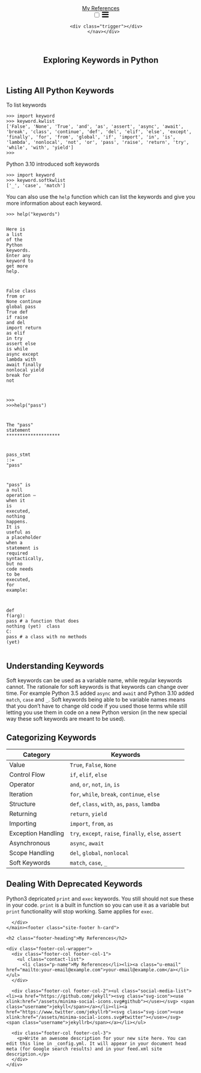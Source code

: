 <!DOCTYPE html>
<html lang="en"><head>
  <meta charset="utf-8">
  <meta http-equiv="X-UA-Compatible" content="IE=edge">
  <meta name="viewport" content="width=device-width, initial-scale=1"><!-- Begin Jekyll SEO tag v2.8.0 -->
<title>Exploring Keywords in Python | My References</title>
<meta name="generator" content="Jekyll v3.9.2" />
<meta property="og:title" content="Exploring Keywords in Python" />
<meta property="og:locale" content="en_US" />
<meta name="description" content="Write an awesome description for your new site here. You can edit this line in _config.yml. It will appear in your document head meta (for Google search results) and in your feed.xml site description." />
<meta property="og:description" content="Write an awesome description for your new site here. You can edit this line in _config.yml. It will appear in your document head meta (for Google search results) and in your feed.xml site description." />
<link rel="canonical" href="http://0.0.0.0:4000/sort_me/python_keywords.md" />
<meta property="og:url" content="http://0.0.0.0:4000/sort_me/python_keywords.md" />
<meta property="og:site_name" content="My References" />
<meta property="og:type" content="website" />
<meta name="twitter:card" content="summary" />
<meta property="twitter:title" content="Exploring Keywords in Python" />
<script type="application/ld+json">
{"@context":"https://schema.org","@type":"WebPage","description":"Write an awesome description for your new site here. You can edit this line in _config.yml. It will appear in your document head meta (for Google search results) and in your feed.xml site description.","headline":"Exploring Keywords in Python","url":"http://0.0.0.0:4000/sort_me/python_keywords.md"}</script>
<!-- End Jekyll SEO tag -->
<link rel="stylesheet" href="/assets/main.css"><link type="application/atom+xml" rel="alternate" href="http://0.0.0.0:4000/feed.xml" title="My References" /></head>
<body><header class="site-header" role="banner">

  <div class="wrapper"><a class="site-title" rel="author" href="/">My References</a><nav class="site-nav">
        <input type="checkbox" id="nav-trigger" class="nav-trigger" />
        <label for="nav-trigger">
          <span class="menu-icon">
            <svg viewBox="0 0 18 15" width="18px" height="15px">
              <path d="M18,1.484c0,0.82-0.665,1.484-1.484,1.484H1.484C0.665,2.969,0,2.304,0,1.484l0,0C0,0.665,0.665,0,1.484,0 h15.032C17.335,0,18,0.665,18,1.484L18,1.484z M18,7.516C18,8.335,17.335,9,16.516,9H1.484C0.665,9,0,8.335,0,7.516l0,0 c0-0.82,0.665-1.484,1.484-1.484h15.032C17.335,6.031,18,6.696,18,7.516L18,7.516z M18,13.516C18,14.335,17.335,15,16.516,15H1.484 C0.665,15,0,14.335,0,13.516l0,0c0-0.82,0.665-1.483,1.484-1.483h15.032C17.335,12.031,18,12.695,18,13.516L18,13.516z"/>
            </svg>
          </span>
        </label>

        <div class="trigger"></div>
      </nav></div>
</header>
<main class="page-content" aria-label="Content">
      <div class="wrapper">
        <article class="post">

  <header class="post-header">
    <h1 class="post-title">Exploring Keywords in Python</h1>
  </header>

  <div class="post-content">
    <h2 id="listing-all-python-keywords">Listing All Python Keywords</h2>

<p>To list keywords</p>

<div class="language-python highlighter-rouge"><div class="highlight"><pre class="highlight"><code><span class="o">&gt;&gt;&gt;</span> <span class="kn">import</span> <span class="nn">keyword</span>
<span class="o">&gt;&gt;&gt;</span> <span class="n">keyword</span><span class="p">.</span><span class="n">kwlist</span>
<span class="p">[</span><span class="s">'False'</span><span class="p">,</span> <span class="s">'None'</span><span class="p">,</span> <span class="s">'True'</span><span class="p">,</span> <span class="s">'and'</span><span class="p">,</span> <span class="s">'as'</span><span class="p">,</span> <span class="s">'assert'</span><span class="p">,</span> <span class="s">'async'</span><span class="p">,</span> <span class="s">'await'</span><span class="p">,</span> <span class="s">'break'</span><span class="p">,</span> <span class="s">'class'</span><span class="p">,</span> <span class="s">'continue'</span><span class="p">,</span> <span class="s">'def'</span><span class="p">,</span> <span class="s">'del'</span><span class="p">,</span> <span class="s">'elif'</span><span class="p">,</span> <span class="s">'else'</span><span class="p">,</span> <span class="s">'except'</span><span class="p">,</span> <span class="s">'finally'</span><span class="p">,</span> <span class="s">'for'</span><span class="p">,</span> <span class="s">'from'</span><span class="p">,</span> <span class="s">'global'</span><span class="p">,</span> <span class="s">'if'</span><span class="p">,</span> <span class="s">'import'</span><span class="p">,</span> <span class="s">'in'</span><span class="p">,</span> <span class="s">'is'</span><span class="p">,</span> <span class="s">'lambda'</span><span class="p">,</span> <span class="s">'nonlocal'</span><span class="p">,</span> <span class="s">'not'</span><span class="p">,</span> <span class="s">'or'</span><span class="p">,</span> <span class="s">'pass'</span><span class="p">,</span> <span class="s">'raise'</span><span class="p">,</span> <span class="s">'return'</span><span class="p">,</span> <span class="s">'try'</span><span class="p">,</span> <span class="s">'while'</span><span class="p">,</span> <span class="s">'with'</span><span class="p">,</span> <span class="s">'yield'</span><span class="p">]</span>
<span class="o">&gt;&gt;&gt;</span>
</code></pre></div></div>

<p>Python 3.10 introduced soft keywords</p>

<div class="language-python highlighter-rouge"><div class="highlight"><pre class="highlight"><code><span class="o">&gt;&gt;&gt;</span> <span class="kn">import</span> <span class="nn">keyword</span>
<span class="o">&gt;&gt;&gt;</span> <span class="n">keyword</span><span class="p">.</span><span class="n">softkwlist</span>
<span class="p">[</span><span class="s">'_'</span><span class="p">,</span> <span class="s">'case'</span><span class="p">,</span> <span class="s">'match'</span><span class="p">]</span>
</code></pre></div></div>

<p>You can also use the <code class="language-plaintext highlighter-rouge">help</code> function which can list the keywords and give you more information about each keyword.</p>

<div class="language-python highlighter-rouge"><div class="highlight"><pre class="highlight"><code><span class="o">&gt;&gt;&gt;</span> <span class="n">help</span><span class="p">(</span><span class="s">"keywords"</span><span class="p">)</span>

<span class="n">Here</span> <span class="ow">is</span> <span class="n">a</span> <span class="nb">list</span> <span class="n">of</span> <span class="n">the</span> <span class="n">Python</span> <span class="n">keywords</span><span class="p">.</span>  <span class="n">Enter</span> <span class="nb">any</span> <span class="n">keyword</span> <span class="n">to</span> <span class="n">get</span> <span class="n">more</span> <span class="n">help</span><span class="p">.</span>

<span class="bp">False</span>               <span class="k">class</span>               <span class="nc">from</span>                <span class="ow">or</span>
<span class="bp">None</span>                <span class="k">continue</span>            <span class="k">global</span>              <span class="k">pass</span>
<span class="bp">True</span>                <span class="k">def</span>                 <span class="nf">if</span>                  <span class="k">raise</span>
<span class="ow">and</span>                 <span class="k">del</span>                 <span class="kn">import</span>              <span class="nn">return</span>
<span class="k">as</span>                  <span class="k">elif</span>                <span class="ow">in</span>                  <span class="k">try</span>
<span class="k">assert</span>              <span class="k">else</span>                <span class="ow">is</span>                  <span class="k">while</span>
<span class="k">async</span>               <span class="k">except</span>              <span class="k">lambda</span>              <span class="k">with</span>
<span class="k">await</span>               <span class="k">finally</span>             <span class="k">nonlocal</span>            <span class="k">yield</span>
<span class="k">break</span>               <span class="k">for</span>                 <span class="ow">not</span>

<span class="o">&gt;&gt;&gt;</span>
<span class="o">&gt;&gt;&gt;</span><span class="n">help</span><span class="p">(</span><span class="s">"pass"</span><span class="p">)</span>

<span class="n">The</span> <span class="s">"pass"</span> <span class="n">statement</span>
<span class="o">********************</span>

   <span class="n">pass_stmt</span> <span class="p">::</span><span class="o">=</span> <span class="s">"pass"</span>

<span class="s">"pass"</span> <span class="ow">is</span> <span class="n">a</span> <span class="n">null</span> <span class="n">operation</span> <span class="err">—</span> <span class="n">when</span> <span class="n">it</span> <span class="ow">is</span> <span class="n">executed</span><span class="p">,</span> <span class="n">nothing</span> <span class="n">happens</span><span class="p">.</span> <span class="n">It</span>
<span class="ow">is</span> <span class="n">useful</span> <span class="k">as</span> <span class="n">a</span> <span class="n">placeholder</span> <span class="n">when</span> <span class="n">a</span> <span class="n">statement</span> <span class="ow">is</span> <span class="n">required</span> <span class="n">syntactically</span><span class="p">,</span>
<span class="n">but</span> <span class="n">no</span> <span class="n">code</span> <span class="n">needs</span> <span class="n">to</span> <span class="n">be</span> <span class="n">executed</span><span class="p">,</span> <span class="k">for</span> <span class="n">example</span><span class="p">:</span>

   <span class="k">def</span> <span class="nf">f</span><span class="p">(</span><span class="n">arg</span><span class="p">):</span> <span class="k">pass</span>    <span class="c1"># a function that does nothing (yet)
</span>
   <span class="k">class</span> <span class="nc">C</span><span class="p">:</span> <span class="k">pass</span>       <span class="c1"># a class with no methods (yet)
</span></code></pre></div></div>

<h2 id="understanding-keywords">Understanding Keywords</h2>

<p>Soft keywords can be used as a variable name, while regular keywords cannot. The rationale for soft keywords is that keywords can change over time. For example Python 3.5 added <code class="language-plaintext highlighter-rouge">async</code> and <code class="language-plaintext highlighter-rouge">await</code> and Python 3.10 added <code class="language-plaintext highlighter-rouge">match</code>, <code class="language-plaintext highlighter-rouge">case</code> and <code class="language-plaintext highlighter-rouge">_</code>. Soft keywords being able to be variable names means that you don’t have to change old code if you used those terms while still letting you use them in code on a new Python version (in the new special way these soft keywords are meant to be used).</p>

<h2 id="categorizing-keywords">Categorizing Keywords</h2>

<table>
  <thead>
    <tr>
      <th>Category</th>
      <th>Keywords</th>
    </tr>
  </thead>
  <tbody>
    <tr>
      <td>Value</td>
      <td><code class="language-plaintext highlighter-rouge">True</code>, <code class="language-plaintext highlighter-rouge">False</code>, <code class="language-plaintext highlighter-rouge">None</code></td>
    </tr>
    <tr>
      <td>Control Flow</td>
      <td><code class="language-plaintext highlighter-rouge">if</code>, <code class="language-plaintext highlighter-rouge">elif</code>, <code class="language-plaintext highlighter-rouge">else</code></td>
    </tr>
    <tr>
      <td>Operator</td>
      <td><code class="language-plaintext highlighter-rouge">and</code>, <code class="language-plaintext highlighter-rouge">or</code>, <code class="language-plaintext highlighter-rouge">not</code>, <code class="language-plaintext highlighter-rouge">in</code>, <code class="language-plaintext highlighter-rouge">is</code></td>
    </tr>
    <tr>
      <td>Iteration</td>
      <td><code class="language-plaintext highlighter-rouge">for</code>, <code class="language-plaintext highlighter-rouge">while</code>, <code class="language-plaintext highlighter-rouge">break</code>, <code class="language-plaintext highlighter-rouge">continue</code>, <code class="language-plaintext highlighter-rouge">else</code></td>
    </tr>
    <tr>
      <td>Structure</td>
      <td><code class="language-plaintext highlighter-rouge">def</code>, <code class="language-plaintext highlighter-rouge">class</code>, <code class="language-plaintext highlighter-rouge">with</code>, <code class="language-plaintext highlighter-rouge">as</code>, <code class="language-plaintext highlighter-rouge">pass</code>, <code class="language-plaintext highlighter-rouge">lamdba</code></td>
    </tr>
    <tr>
      <td>Returning</td>
      <td><code class="language-plaintext highlighter-rouge">return</code>, <code class="language-plaintext highlighter-rouge">yield</code></td>
    </tr>
    <tr>
      <td>Importing</td>
      <td><code class="language-plaintext highlighter-rouge">import</code>, <code class="language-plaintext highlighter-rouge">from</code>, <code class="language-plaintext highlighter-rouge">as</code></td>
    </tr>
    <tr>
      <td>Exception Handling</td>
      <td><code class="language-plaintext highlighter-rouge">try</code>, <code class="language-plaintext highlighter-rouge">except</code>, <code class="language-plaintext highlighter-rouge">raise</code>, <code class="language-plaintext highlighter-rouge">finally</code>, <code class="language-plaintext highlighter-rouge">else</code>, <code class="language-plaintext highlighter-rouge">assert</code></td>
    </tr>
    <tr>
      <td>Asynchronous</td>
      <td><code class="language-plaintext highlighter-rouge">async</code>, <code class="language-plaintext highlighter-rouge">await</code></td>
    </tr>
    <tr>
      <td>Scope Handling</td>
      <td><code class="language-plaintext highlighter-rouge">del</code>, <code class="language-plaintext highlighter-rouge">global</code>, <code class="language-plaintext highlighter-rouge">nonlocal</code></td>
    </tr>
    <tr>
      <td>Soft Keywords</td>
      <td><code class="language-plaintext highlighter-rouge">match</code>, <code class="language-plaintext highlighter-rouge">case</code>, <code class="language-plaintext highlighter-rouge">_</code></td>
    </tr>
  </tbody>
</table>

<h2 id="dealing-with-deprecated-keywords">Dealing With Deprecated Keywords</h2>

<p>Python3 depricated <code class="language-plaintext highlighter-rouge">print</code> and <code class="language-plaintext highlighter-rouge">exec</code> keywords. You still should not sue these in your code. <code class="language-plaintext highlighter-rouge">print</code> is a built in function so you can use it as a variable but <code class="language-plaintext highlighter-rouge">print</code> functionality will stop working. Same applies for <code class="language-plaintext highlighter-rouge">exec</code>.</p>


  </div>

</article>

      </div>
    </main><footer class="site-footer h-card">
  <data class="u-url" href="/"></data>

  <div class="wrapper">

    <h2 class="footer-heading">My References</h2>

    <div class="footer-col-wrapper">
      <div class="footer-col footer-col-1">
        <ul class="contact-list">
          <li class="p-name">My References</li><li><a class="u-email" href="mailto:your-email@example.com">your-email@example.com</a></li></ul>
      </div>

      <div class="footer-col footer-col-2"><ul class="social-media-list"><li><a href="https://github.com/jekyll"><svg class="svg-icon"><use xlink:href="/assets/minima-social-icons.svg#github"></use></svg> <span class="username">jekyll</span></a></li><li><a href="https://www.twitter.com/jekyllrb"><svg class="svg-icon"><use xlink:href="/assets/minima-social-icons.svg#twitter"></use></svg> <span class="username">jekyllrb</span></a></li></ul>
</div>

      <div class="footer-col footer-col-3">
        <p>Write an awesome description for your new site here. You can edit this line in _config.yml. It will appear in your document head meta (for Google search results) and in your feed.xml site description.</p>
      </div>
    </div>

  </div>

</footer>
</body>

</html>
